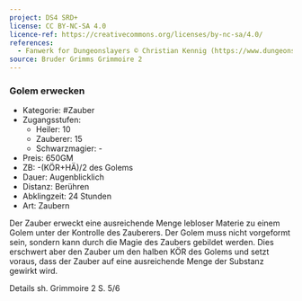 ```yaml
---
project: DS4 SRD+
license: CC BY-NC-SA 4.0
licence-ref: https://creativecommons.org/licenses/by-nc-sa/4.0/
references: 
  - Fanwerk for Dungeonslayers © Christian Kennig (https://www.dungeonslayers.net/)
source: Bruder Grimms Grimmoire 2
---
```


### Golem erwecken

- Kategorie: #Zauber
- Zugangsstufen:
  - Heiler: 10
  - Zauberer: 15
  - Schwarzmagier: -
- Preis: 650GM
- ZB: -(KÖR+HÄ)/2 des Golems
- Dauer: Augenblicklich
- Distanz: Berühren
- Abklingzeit: 24 Stunden
- Art: Zaubern

Der Zauber erweckt eine ausreichende Menge lebloser Materie zu einem Golem unter der Kontrolle des Zauberers. Der Golem muss nicht vorgeformt sein, sondern kann durch die Magie des Zaubers gebildet werden. Dies erschwert aber den Zauber um den halben KÖR des Golems und setzt voraus, dass der Zauber auf eine ausreichende Menge der Substanz gewirkt wird.

Details sh. Grimmoire 2 S. 5/6

